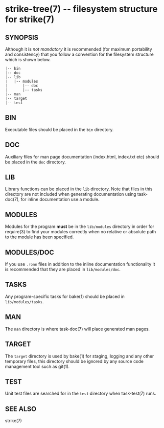 strike-tree(7) -- filesystem structure for strike(7)
=============================================

## SYNOPSIS

Although it is *not mandatory* it is recommended (for maximum portability and consistency) that you follow a convention for the filesystem structure which is shown below.

	|-- bin
	|-- doc
	|-- lib
	|	|-- modules
	|		|-- doc
	|		|-- tasks
	|-- man
	|-- target
	|-- test
	
## BIN

Executable files should be placed in the `bin` directory.

## DOC

Auxiliary files for man page documentation (index.html, index.txt etc) should be placed in the `doc` directory.

## LIB

Library functions can be placed in the `lib` directory. Note that files in this directory are not included when generating documentation using task-doc(7), for inline documentation use a module. 

## MODULES

Modules for the program **must** be in the `lib/modules` directory in order for require(3) to find your modules correctly when no relative or absolute path to the module has been specified.

## MODULES/DOC

If you use `.ronn` files in addition to the inline documentation functionality it is recommended that they are placed in `lib/modules/doc`.

## TASKS

Any program-specific tasks for bake(1) should be placed in `lib/modules/tasks`.

## MAN

The `man` directory is where task-doc(7) will place generated man pages.

## TARGET

The `target` directory is used by bake(1) for staging, logging and any other temporary files, this directory should be ignored by any source code management tool such as git(1).

## TEST

Unit test files are searched for in the `test` directory when task-test(7) runs.

## SEE ALSO

strike(7)

[SYNOPSIS]: #SYNOPSIS "SYNOPSIS"
[BIN]: #BIN "BIN"
[DOC]: #DOC "DOC"
[LIB]: #LIB "LIB"
[MODULES]: #MODULES "MODULES"
[TASKS]: #TASKS "TASKS"
[MAN]: #MAN "MAN"
[TARGET]: #TARGET "TARGET"
[TEST]: #TEST "TEST"
[SEE ALSO]: #SEE-ALSO "SEE ALSO"


[strike(1)]: strike.1.html
[boilerplate(3)]: boilerplate.3.html
[require(3)]: require.3.html
[method(3)]: method.3.html
[http(3)]: http.3.html
[bake(1)]: bake.1.html
[rest(1)]: rest.1.html
[git(1)]: http://git-scm.com/
[bash(1)]: http://man.cx/bash(1)
[curl(1)]: http://man.cx/curl(1)
[echo(1)]: http://man.cx/echo(1)
[tee(1)]: http://man.cx/tee(1)
[ronn(1)]: https://github.com/rtomayko/ronn
[github(7)]: http://github.com/
[json-sh(1)]: https://github.com/dominictarr/JSON.sh
[npm(1)]: http://npmjs.org
[ruby(3)]: http://www.ruby-lang.org/
[rake(1)]: http://rake.rubyforge.org/
[semver(7)]: http://semver.org/
[printf(1)]: http://man.cx/printf(1)
[source(1)]: http://man.cx/source(1)
[array(3)]: array.3.html
[console(3)]: console.3.html
[delegate(3)]: delegate.3.html
[executable(3)]: executable.3.html
[globals-api(3)]: globals-api.3.html
[help(7)]: help.7.html
[json(3)]: json.3.html
[semver(3)]: semver.3.html
[strike-credits(7)]: strike-credits.7.html
[strike-tree(7)]: strike-tree.7.html
[strike(7)]: strike.7.html
[task-clean(7)]: task-clean.7.html
[task-doc(7)]: task-doc.7.html
[task-list(7)]: task-list.7.html
[task-rake(7)]: task-rake.7.html
[task-test(7)]: task-test.7.html
